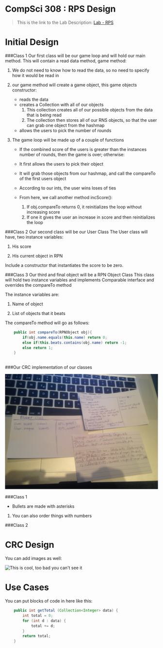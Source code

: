CompSci 308 : RPS Design
===================

> This is the link to the Lab Description: 
[Lab - RPS](http://www.cs.duke.edu/courses/compsci308/spring16/classwork/02_design_rps/index.php)

Initial Design
=======

###Class 1
Our first class will be our game loop and will hold our main method.
This will contain a read data method, game method:

1. We do not need to know how to read the data, so no need to specify how it would be read in

2. our game method will create a game object, this game objects constructor:

	* reads the data
	* creates a Collection with all of our objects
		1. This collection creates all of our possible objects from the data that is being read
		2. The collection then stores all of our RNS objects, so that the user can grab one object from the hashmap
	* allows the users to pick the number of rounds
	
3. The game loop will be made up of a couple of functions

	* If the combined score of the users is greater than the instances number of rounds, then the game is over; otherwise:
	* It first allows the users to pick their object
	* It will grab those objects from our hashmap, and call the compareTo of the first users object
	* According to our ints, the user wins loses of ties
	* From here, we call another method incScore():
	
		1. If obj.compareTo returns 0, it reinitializes the loop without increasing score
		2. If one it gives the user an increase in score and then reinitializes the loop

###Class 2
Our second class will be our User Class
The User class will have, two instance variables:

1. His score

2. His current object in RPN

Include a constructor that instantiates the score to be zero. 


###Class 3
Our third and final object will be a RPN Object Class
This class will hold two instance variables and implements Comparable interface and overrides the compareTo method

The instance variables are:

1. Name of object

2. List of objects that it beats

The compareTo method will go as follows: 
```java
    public int compareTo(RPNObject obj){
    	if(obj.name.equals(this.name) return 0;
    	else if(this.beats.contains(obj.name) return -1;
    	else return 1;
    }
    
```

###Our CRC implementation of our classes

![This is cool, too bad you can't see it](crc.jpg "Our CRC cards")

###Class 1

* Bullets are made with asterisks

1. You can also order things with numbers


###Class 2



CRC Design
=======




You can add images as well:

![This is cool, too bad you can't see it](crc-example.png "Our CRC cards")


Use Cases
=======

You can put blocks of code in here like this:
```java
    public int getTotal (Collection<Integer> data) {
        int total = 0;
        for (int d : data) {
            total += d;
        }
        return total;
    }
```


